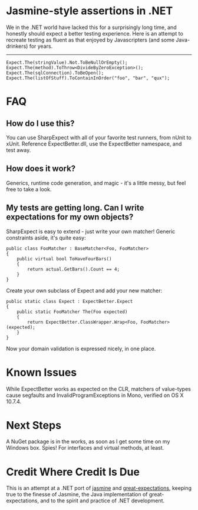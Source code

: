 Jasmine-style assertions in .NET
==================================

We in the .NET world have lacked this for a surprisingly long time, and honestly should expect a better testing experience.  Here is an attempt to recreate testing as fluent as that enjoyed by Javascripters (and some Java-drinkers) for years.

------------------
    
    Expect.The(stringValue).Not.ToBeNullOrEmpty();
    Expect.The(method).ToThrow<DivideByZeroException>();
    Expect.The(sqlConnection).ToBeOpen();
    Expect.The(listOfStuff).ToContainInOrder("foo", "bar", "qux");

FAQ
========================

How do I use this?
------------------------
You can use SharpExpect with all of your favorite test runners, from nUnit to xUnit.  Reference ExpectBetter.dll, use the ExpectBetter namespace, and test away.

How does it work?
------------------------
Generics, runtime code generation, and magic - it's a little messy, but feel free to take a look.

My tests are getting long.  Can I write expectations for my own objects?
---------------------------
SharpExpect is easy to extend - just write your own matcher!  Generic constraints aside, it's quite easy:

    public class FooMatcher : BaseMatcher<Foo, FooMatcher>
    {
        public virtual bool ToHaveFourBars()
        {
            return actual.GetBars().Count == 4;
        }
    }
    
Create your own subclass of Expect and add your new matcher:

    public static class Expect : ExpectBetter.Expect
    {
        public static FooMatcher The(Foo expected)
        {
            return ExpectBetter.ClassWrapper.Wrap<Foo, FooMatcher>(expected);
        }
    }
    
Now your domain validation is expressed nicely, in one place.

Known Issues
================================
While ExpectBetter works as expected on the CLR, matchers of value-types cause segfaults and InvalidProgramExceptions in Mono, verified on OS X 10.7.4.

Next Steps
================================
A NuGet package is in the works, as soon as I get some time on my Windows box.
Spies!  For interfaces and virtual methods, at least.

Credit Where Credit Is Due
================================
This is an attempt at a .NET port of [jasmine](http://pivotal.github.com/jasmine/) and [great-expectations](https://github.com/xian/great-expectations), keeping true to the finesse of Jasmine, the Java implementation of great-expectations, and to the spirit and practice of .NET development.
